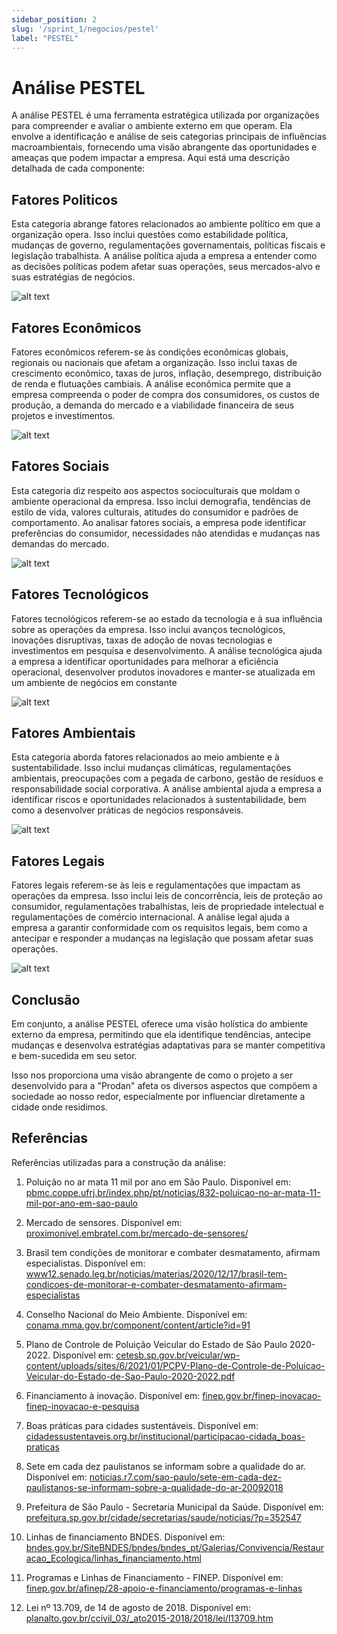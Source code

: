 ```yaml
---
sidebar_position: 2
slug: '/sprint_1/negocios/pestel'
label: "PESTEL"
---
```


# Análise PESTEL

A análise PESTEL é uma ferramenta estratégica utilizada por organizações para compreender e avaliar o ambiente externo em que operam. Ela envolve a identificação e análise de seis categorias principais de influências macroambientais, fornecendo uma visão abrangente das oportunidades e ameaças que podem impactar a empresa. Aqui está uma descrição detalhada de cada componente:

## Fatores Politicos

Esta categoria abrange fatores relacionados ao ambiente político em que a organização opera. Isso inclui questões como estabilidade política, mudanças de governo, regulamentações governamentais, políticas fiscais e legislação trabalhista. A análise política ajuda a empresa a entender como as decisões políticas podem afetar suas operações, seus mercados-alvo e suas estratégias de negócios.

<p align="center">

![alt text](../../../static/img/politica.png)

</p>

## Fatores Econômicos

Fatores econômicos referem-se às condições econômicas globais, regionais ou nacionais que afetam a organização. Isso inclui taxas de crescimento econômico, taxas de juros, inflação, desemprego, distribuição de renda e flutuações cambiais. A análise econômica permite que a empresa compreenda o poder de compra dos consumidores, os custos de produção, a demanda do mercado e a viabilidade financeira de seus projetos e investimentos.

<p align="center">

![alt text](../../../static/img/economica.png)

</p>

## Fatores Sociais

Esta categoria diz respeito aos aspectos socioculturais que moldam o ambiente operacional da empresa. Isso inclui demografia, tendências de estilo de vida, valores culturais, atitudes do consumidor e padrões de comportamento. Ao analisar fatores sociais, a empresa pode identificar preferências do consumidor, necessidades não atendidas e mudanças nas demandas do mercado.

<p align="center">
     
![alt text](../../../static/img/social.png)

</p>

## Fatores Tecnológicos

Fatores tecnológicos referem-se ao estado da tecnologia e à sua influência sobre as operações da empresa. Isso inclui avanços tecnológicos, inovações disruptivas, taxas de adoção de novas tecnologias e investimentos em pesquisa e desenvolvimento. A análise tecnológica ajuda a empresa a identificar oportunidades para melhorar a eficiência operacional, desenvolver produtos inovadores e manter-se atualizada em um ambiente de negócios em constante 

<p align="center">

![alt text](../../../static/img/tecnologia.png)

</p>

## Fatores Ambientais
Esta categoria aborda fatores relacionados ao meio ambiente e à sustentabilidade. Isso inclui mudanças climáticas, regulamentações ambientais, preocupações com a pegada de carbono, gestão de resíduos e responsabilidade social corporativa. A análise ambiental ajuda a empresa a identificar riscos e oportunidades relacionados à sustentabilidade, bem como a desenvolver práticas de negócios responsáveis.

<p align="center">

![alt text](../../../static/img/ambiental.png)

</p>

## Fatores Legais

Fatores legais referem-se às leis e regulamentações que impactam as operações da empresa. Isso inclui leis de concorrência, leis de proteção ao consumidor, regulamentações trabalhistas, leis de propriedade intelectual e regulamentações de comércio internacional. A análise legal ajuda a empresa a garantir conformidade com os requisitos legais, bem como a antecipar e responder a mudanças na legislação que possam afetar suas operações.

<p align="center">

![alt text](../../../static/img/legal.png)

</p>

## Conclusão

Em conjunto, a análise PESTEL oferece uma visão holística do ambiente externo da empresa, permitindo que ela identifique tendências, antecipe mudanças e desenvolva estratégias adaptativas para se manter competitiva e bem-sucedida em seu setor.

Isso nos proporciona uma visão abrangente de como o projeto a ser desenvolvido para a "Prodan" afeta os diversos aspectos que compõem a sociedade ao nosso redor, especialmente por influenciar diretamente a cidade onde residimos.

## Referências

Referências utilizadas para a construção da análise:

1. Poluição no ar mata 11 mil por ano em São Paulo. Disponível em: [pbmc.coppe.ufrj.br/index.php/pt/noticias/832-poluicao-no-ar-mata-11-mil-por-ano-em-sao-paulo](http://pbmc.coppe.ufrj.br/index.php/pt/noticias/832-poluicao-no-ar-mata-11-mil-por-ano-em-sao-paulo)

2. Mercado de sensores. Disponível em: [proximonivel.embratel.com.br/mercado-de-sensores/](https://proximonivel.embratel.com.br/mercado-de-sensores/)

3. Brasil tem condições de monitorar e combater desmatamento, afirmam especialistas. Disponível em: [www12.senado.leg.br/noticias/materias/2020/12/17/brasil-tem-condicoes-de-monitorar-e-combater-desmatamento-afirmam-especialistas](https://www12.senado.leg.br/noticias/materias/2020/12/17/brasil-tem-condicoes-de-monitorar-e-combater-desmatamento-afirmam-especialistas)

4. Conselho Nacional do Meio Ambiente. Disponível em: [conama.mma.gov.br/component/content/article?id=91](https://conama.mma.gov.br/component/content/article?id=91)

5. Plano de Controle de Poluição Veicular do Estado de São Paulo 2020-2022. Disponível em: [cetesb.sp.gov.br/veicular/wp-content/uploads/sites/6/2021/01/PCPV-Plano-de-Controle-de-Poluicao-Veicular-do-Estado-de-Sao-Paulo-2020-2022.pdf](https://cetesb.sp.gov.br/veicular/wp-content/uploads/sites/6/2021/01/PCPV-Plano-de-Controle-de-Poluicao-Veicular-do-Estado-de-Sao-Paulo-2020-2022.pdf)

6. Financiamento à inovação. Disponível em: [finep.gov.br/finep-inovacao-finep-inovacao-e-pesquisa](http://www.finep.gov.br/finep-inovacao-finep-inovacao-e-pesquisa)

7. Boas práticas para cidades sustentáveis. Disponível em: [cidadessustentaveis.org.br/institucional/participacao-cidada_boas-praticas](https://www.cidadessustentaveis.org.br/institucional/participacao-cidada_boas-praticas)

8. Sete em cada dez paulistanos se informam sobre a qualidade do ar. Disponível em: [noticias.r7.com/sao-paulo/sete-em-cada-dez-paulistanos-se-informam-sobre-a-qualidade-do-ar-20092018](https://noticias.r7.com/sao-paulo/sete-em-cada-dez-paulistanos-se-informam-sobre-a-qualidade-do-ar-20092018)

9. Prefeitura de São Paulo - Secretaria Municipal da Saúde. Disponível em: [prefeitura.sp.gov.br/cidade/secretarias/saude/noticias/?p=352547](https://www.prefeitura.sp.gov.br/cidade/secretarias/saude/noticias/?p=352547)

10. Linhas de financiamento BNDES. Disponível em: [bndes.gov.br/SiteBNDES/bndes/bndes_pt/Galerias/Convivencia/Restauracao_Ecologica/linhas_financiamento.html](https://www.bndes.gov.br/SiteBNDES/bndes/bndes_pt/Galerias/Convivencia/Restauracao_Ecologica/linhas_financiamento.html)

11. Programas e Linhas de Financiamento - FINEP. Disponível em: [finep.gov.br/afinep/28-apoio-e-financiamento/programas-e-linhas](http://finep.gov.br/afinep/28-apoio-e-financiamento/programas-e-linhas#:~:text=O%20Finep%20Mais%20Inova%C3%A7%C3%A3o%20%C3%A9,o%20Desenvolvimento%20Tecnol%C3%B3gico%20das%20Telecomunica%C3%A7%C3%B5es)

12. Lei nº 13.709, de 14 de agosto de 2018. Disponível em: [planalto.gov.br/ccivil_03/_ato2015-2018/2018/lei/l13709.htm](https://www.planalto.gov.br/ccivil_03/_ato2015-2018/2018/lei/l13709.htm)